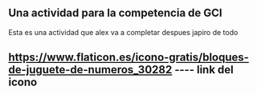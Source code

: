 ## Una actividad para la competencia de GCI

Esta es una actividad que alex va a completar despues japiro de todo

## https://www.flaticon.es/icono-gratis/bloques-de-juguete-de-numeros_30282 ---- link del icono
